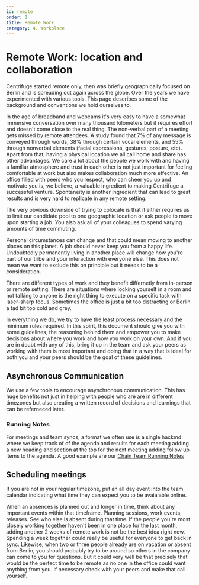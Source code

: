 ```yaml
---
id: remote
order: 1
title: Remote Work
category: 4. Workplace
---
```


# Remote Work: location and collaboration

Centrifuge started remote only, then was briefly geographically focused
on Berlin and is spreading out again across the globe. Over the years
we have experimented with various tools. This page describes some of
the background and conventions we hold ourselves to.

In the age of broadband and webcams it's very easy to have a somewhat immersive conversation over many
thousand kilometers but it requires effort and doesn't come close to the real thing. The non-verbal part of
a meeting gets missed by remote attendees. A study found that 7% of any message is conveyed through words, 38%
through certain vocal elements, and 55% through nonverbal elements (facial expressions, gestures, posture, etc).
Apart from that, having a physical location we all call home and share has other advantages. We care a lot about
the people we work with and having a familiar atmosphere and trust in each other is not just important for
feeling comfortable at work but also makes collaboration much more effective. An office filled with peers who
you respect, who can cheer you up and motivate you is, we believe, a valuable ingredient to making Centrifuge a
successful venture. Spontaneity is another ingredient that can lead to great results and is very hard to
replicate in any remote setting.

The very obvious downside of trying to colocate is that it either requires us to limit our candidate pool to one
geographic location or ask people to move upon starting a job. You also ask all of your colleagues to spend varying
amounts of time commuting.

Personal circumstances can change and that could mean moving to another places on this planet. A job should never
keep you from a happy life. Undoubtedly permanently living in another place will change how you're part of our
tribe and your interaction with everyone else. This does not mean we want to exclude this on principle but it
needs to be a consideration.

There are different types of work and they benefit differnetly from in-person or remote setting. There are
situations where locking yourself in a room and not talking to anyone is the right thing to execute on a
specific task with laser-sharp focus. Sometimes the office is just a bit too distracting or Berlin a tad bit
too cold and grey.

In everything we do, we try to have the least process necessary and the minimum rules required. In this
spirit, this document should give you with some guidelines, the reasoning behind them and empower you to make
decisions about where you work and how you work on your own. And if you are in doubt with any of this, bring
it up in the team and ask your peers as working with them is most important and doing that in a way that is
ideal for both you and your peers should be the goal of these guidelines.


## Asynchronous Communication
We use a few tools to encourage asynchronous communication. This has huge benefits
not just in helping with people who are are in different timezones but also creating
a written record of decisions and learnings that can be referneced later.

### Running Notes
For meetings and team syncs, a format we often use is a single hackmd where we keep track
of of the agenda and results for each meeting adding a new heading and section at the top
for the next meeting adding follow up items to the agenda. A good example are our
[Chain Team Running Notes](https://centrifuge.hackmd.io/@vim/centchain/%2F8C_mW2TlSJWvKBZI_4T1Wg)


## Scheduling meetings
If you are not in your regular timezone, put an all day event into the team calendar indicating what time they
can expect you to be avaialable online.

When an absences is planned out and longer in time, think about any important events within that timeframe.
Planning sessions, work events, releases. See who else is absent during that time. If the people you're most
closely working together haven't been in one place for the last month, adding another 2 weeks of remote work is
not be the best idea right now. Spending a week together could really be useful for everyone to get back in sync.
Likewise, when two or three people already are on vacation or absent from Berlin, you should probably try to be
around so others in the company can come to you for questions. But it could very well be that precisely that
would be the perfect time to be remote as no one in the office could want anything from you. If necessary check
with your peers and make that call yourself.



